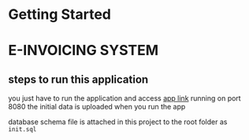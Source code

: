 # Getting Started

# E-INVOICING SYSTEM

## steps to run this application

you just have to run the application and access [app link](http://localhost:8080) running on port 8080
the initial data is uploaded when you run the app

database schema file is attached in this project to the root folder as `init.sql`
